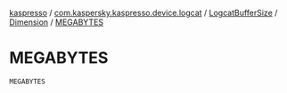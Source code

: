 [kaspresso](../../../index.md) / [com.kaspersky.kaspresso.device.logcat](../../index.md) / [LogcatBufferSize](../index.md) / [Dimension](index.md) / [MEGABYTES](./-m-e-g-a-b-y-t-e-s.md)

# MEGABYTES

`MEGABYTES`
